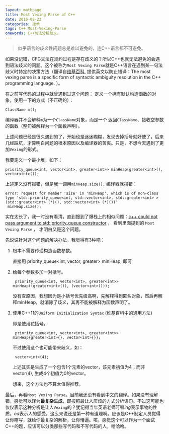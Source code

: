 ```yaml
---
layout: mathpage
title: Most Vexing Parse of C++
date: 2016-08-22
categories: 技术 
tags: C++ Most-Vexing-Parse
onewords: C++句法分析歧义。
---
```

> 似乎语言的歧义性问题总是难以避免的，连C++语言都不可避免。

如果没记错，CFG文法在规约过程是存在歧义的？所以C++也就无法避免的会遇到语法歧义的问题。这个被称为`Most Vexing Parse`就是C++语言在遇到某一句法歧义时特定的决策方法（翻译自[维基百科](https://en.wikipedia.org/wiki/Most_vexing_parse), 提供英文以防止错译：The most vexing parse is a specific form of syntactic ambiguity resolution in the C++ programming language. ）。

在之前写代码的过程中就曾遇到过这个问题： 定义一个拥有默认构造函数的对象，使用一下的方式（不正确的）： 

    ClassName m();

编译器并不会解释`m`为一个`ClassName`对象，而是一个 返回`ClassName`、接收空参数的函数（整句被解释为一个函数声明）。

上述问题已经是很久遇到的了，开始也是迷迷糊糊，发现去掉括号就好使了，后来几经踩坑，才算明白问题的根本原因以及编译器的苦衷。只是，不想今天遇到了更加`Vexing`的形式。

我要定义一个最小堆，如下：

    priority_queue<int, vector<int>, greater<int>> minHeap(greater<int>(), vector<int>());

上述定义没有报错，但是我一调用`minHeap.size();` 编译器就报错：

    error: request for member 'size' in 'minHeap', which is of non-class type 'std::priority_queue<int, std::vector<int>, std::greater<int> >(std::greater<int> (*)(), std::vector<int> (*)())'
     minHeap.size();

实在太长了，我一时没有看清，直到搜到了爆栈上的相似问题：[c++ could not pass argument to std::priority_queue constructor](http://stackoverflow.com/questions/17915084/c-could-not-pass-argument-to-stdpriority-queue-constructor) ， 看到里面提到的 `Most Vexing Parse` ， 才明白又是这个问题。

先说说针对这个问题的解决办法，我觉得有3种吧：

1. 根本不需要传递构造函数参数。
    
    直接用 priority_queue<int, vector<int>, greater<int>> minHeap; 即可

2. 给每个参数多加一对括号。
    
        priority_queue<int, vector<int>, greater<int>> minHeap((greater<int>()), (vector<int>()));
    
    没有查原因，我想因为是小括号优先级高啊，先解释得到匿名对象，然后再解释minHeap，就消除了歧义，其再不能被解释为函数声明了。

3. 使用C++11的`Uniform Initialization Syntax` (维基百科中的通用方法)
    
    即是使用花括号。
    
        priority_queue<int, vector<int>, greater<int>> minHeap{greater<int>{}, vector<int>{}};
    
    不过使用这个也可能带来歧义，如：
    
        vector<int>{4};
    
    上述其实是生成了一个包含1个元素的vector，该元素初值为4；而非vector<int>(4), 生成4个初值为0的vector。
    
    想来，这个方法也不算太值得推荐。

最后，再看`Most Vexing Parse`。目前我还没有看到中文的翻译。如果没有理解错，感觉可以译为**最复杂生成**，即按照最让人厌烦的方式分析语句。不过这可能也仅仅表示这种分析是让人`Vexing`的？犹记得当年英语老师叮嘱*ing*表示事物的性质，*ed*表示人的感受，这么来说还是第一种有道理啊。应该是C++制定人员觉得让你瞎写，就给你最复杂的解析，让你懵逼。咳，感觉这个可以作为一个面试C++的题，应该可以分类那些写代码和不写代码的人，哈哈哈。

